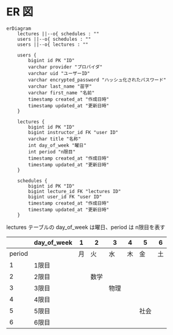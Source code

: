 # ER 図

```mermaid
erDiagram
    lectures ||--o{ schedules : ""
    users ||--o{ schedules : ""
    users ||--o{ lectures : ""

    users {
        bigint id PK "ID"
        varchar provider "プロバイダ"
        varchar uid "ユーザーID"
        varchar encrypted_password "ハッシュ化されたパスワード"
        varchar last_name "苗字"
        varchar first_name "名前"
        timestamp created_at "作成日時"
        timestamp updated_at "更新日時"
    }

    lectures {
        bigint id PK "ID"
        bigint instructor_id FK "user ID"
        varchar title "名称"
        int day_of_week "曜日"
        int period "n限目"
        timestamp created_at "作成日時"
        timestamp updated_at "更新日時"
    }

    schedules {
        bigint id PK "ID"
        bigint lecture_id FK "lectures ID"
        bigint user_id FK "user ID"
        timestamp created_at "作成日時"
        timestamp updated_at "更新日時"
    }
```


lectures テーブルの day_of_week は曜日、period は n限目を表す


|        | day_of_week | 1   | 2    | 3    | 4   | 5    | 6   |
| ------ | ----------- | --- | ---- | ---- | --- | ---- | --- |
| period |             | 月  | 火   | 水   | 木  | 金   | 土  |
| 1      | 1限目       |     |      |      |     |      |     |
| 2      | 2限目       |     | 数学 |      |     |      |     |
| 3      | 3限目       |     |      | 物理 |     |      |     |
| 4      | 4限目       |     |      |      |     |      |     |
| 5      | 5限目       |     |      |      |     | 社会 |     |
| 6      | 6限目       |     |      |      |     |      |     |
